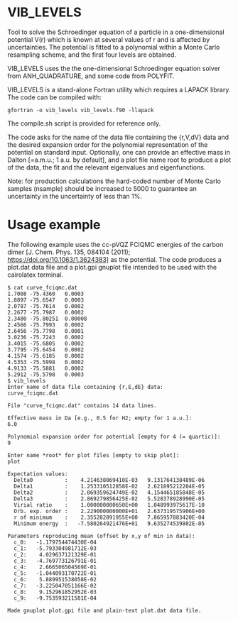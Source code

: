 VIB_LEVELS
==========
Tool to solve the Schroedinger equation of a particle in a
one-dimensional potential V(r) which is known at several values of r
and is affected by uncertainties.  The potential is fitted to a
polynomial within a Monte Carlo resampling scheme, and the first four
levels are obtained.

VIB_LEVELS uses the the one-dimensional Schroedinger equation solver
from ANH_QUADRATURE, and some code from POLYFIT.

VIB_LEVELS is a stand-alone Fortran utility which requires a LAPACK
library.  The code can be compiled with:

```
gfortran -o vib_levels vib_levels.f90 -llapack
```

The compile.sh script is provided for reference only.

The code asks for the name of the data file containing the {r,V,dV}
data and the desired expansion order for the polynomial representation
of the potential on standard input.  Optionally, one can provide an
effective mass in Dalton [=a.m.u.; 1 a.u. by default], and a plot file
name root to produce a plot of the data, the fit and the relevant
eigenvalues and eigenfunctions.

Note: for production calculations the hard-coded number of Monte Carlo
samples (nsample) should be increased to 5000 to guarantee an
uncertainty in the uncertainty of less than 1%.

Usage example
=============
The following example uses the cc-pVQZ FCIQMC energies of the carbon
dimer [J. Chem. Phys. 135, 084104 (2011);
https://doi.org/10.1063/1.3624383] as the potential.  The code
produces a plot.dat data file and a plot.gpi gnuplot file intended to
be used with the cairolatex terminal.

```
$ cat curve_fciqmc.dat
1.7008 -75.4360   0.0003
1.8897 -75.6547   0.0003
2.0787 -75.7614   0.0002
2.2677 -75.7987   0.0002
2.3480 -75.80251  0.00008
2.4566 -75.7993   0.0002
2.6456 -75.7798   0.0001
3.0236 -75.7243   0.0002
3.4015 -75.6805   0.0002
3.7795 -75.6454   0.0002
4.1574 -75.6185   0.0002
4.5353 -75.5998   0.0002
4.9133 -75.5881   0.0002
5.2912 -75.5798   0.0003
$ vib_levels 
Enter name of data file containing {r,E,dE} data:
curve_fciqmc.dat

File "curve_fciqmc.dat" contains 14 data lines.

Effective mass in Da [e.g., 0.5 for H2; empty for 1 a.u.]:
6.0

Polynomial expansion order for potential [empty for 4 (= quartic)]:
9

Enter name *root* for plot files [empty to skip plot]:
plot

Expectation values:
  Delta0          :    4.214638069410E-03   9.131764138489E-06
  Delta1          :    1.253310512858E-02   2.621895212204E-05
  Delta2          :    2.069359624749E-02   4.154465185848E-05
  Delta3          :    2.869279856425E-02   5.528378928990E-05
  Virial ratio    :    1.000000000650E+00   1.048993975617E-10
  Orb. exp. order :    2.229000000000E+01   2.637319575906E+00
  r of minimum    :    2.355282891955E+00   7.865957883420E-04
  Minimum energy  :   -7.580264921476E+01   9.635274539802E-05

Parameters reproducing mean (offset by x,y of min in data):
  c_0:   -1.179754474430E-04
  c_1:   -5.793304981712E-03
  c_2:    4.029637121329E-01
  c_3:   -4.769773126791E-01
  c_4:    2.666506504569E-01
  c_5:   -1.044093170722E-01
  c_6:    5.889951538058E-02
  c_7:   -3.225047051166E-02
  c_8:    9.152961852952E-03
  c_9:   -9.753593211581E-04

Made gnuplot plot.gpi file and plain-text plot.dat data file.
```
